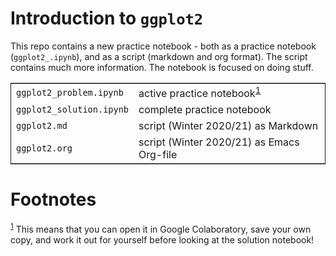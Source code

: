 

# Introduction to `ggplot2`

This repo contains a new practice notebook - both as a practice
notebook (`ggplot2_.ipynb`), and as a script (markdown and org
format). The script contains much more information. The notebook is
focused on doing stuff.

<table border="2" cellspacing="0" cellpadding="6" rules="groups" frame="hsides">


<colgroup>
<col  class="org-left" />

<col  class="org-left" />
</colgroup>
<tbody>
<tr>
<td class="org-left"><code>ggplot2_problem.ipynb</code></td>
<td class="org-left">active practice notebook<sup><a id="fnr.1" class="footref" href="#fn.1">1</a></sup></td>
</tr>


<tr>
<td class="org-left"><code>ggplot2_solution.ipynb</code></td>
<td class="org-left">complete practice notebook</td>
</tr>


<tr>
<td class="org-left"><code>ggplot2.md</code></td>
<td class="org-left">script (Winter 2020/21) as Markdown</td>
</tr>


<tr>
<td class="org-left"><code>ggplot2.org</code></td>
<td class="org-left">script (Winter 2020/21) as Emacs Org-file</td>
</tr>
</tbody>
</table>


# Footnotes

<sup><a id="fn.1" href="#fnr.1">1</a></sup> This means that you can open it in Google Colaboratory, save
your own copy, and work it out for yourself before looking at the
solution notebook!
